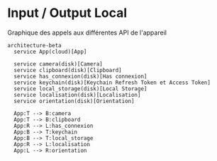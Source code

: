 # Input / Output Local

Graphique des appels aux différentes API de l'appareil

```mermaid
architecture-beta
  service App(cloud)[App]

  service camera(disk)[Camera]
  service clipboard(disk)[Clipboard]
  service has_connexion(disk)[Has connexion]
  service keychain(disk)[Keychain Refresh Token et Access Token]
  service local_storage(disk)[Local Storage]
  service localisation(disk)[Localisation]
  service orientation(disk)[Orientation]

  App:T --> B:camera
  App:T --> B:clipboard
  App:R --> L:has_connexion
  App:B --> T:keychain
  App:B --> T:local_storage
  App:R --> L:localisation
  App:L --> R:orientation
```
